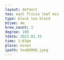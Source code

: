 ```yaml
---
layout: default
tea: east frisia leaf mix
type: black tea blend
btime: 4m
brew_count: 1
degree: 100
tdate: 2023.02.15
time: 1:03pm
place: essen
ipath: tea00008.jpeg
---
```

